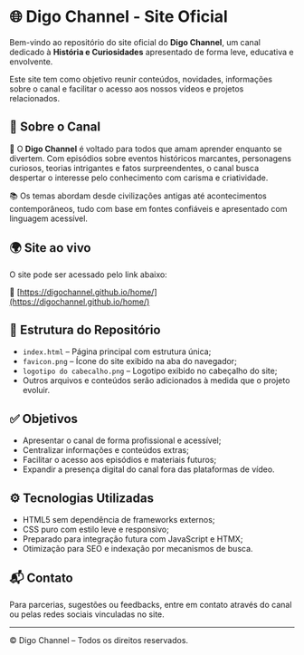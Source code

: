 # 🌐 Digo Channel - Site Oficial

Bem-vindo ao repositório do site oficial do **Digo Channel**, um canal dedicado à **História e Curiosidades** apresentado de forma leve, educativa e envolvente.

Este site tem como objetivo reunir conteúdos, novidades, informações sobre o canal e facilitar o acesso aos nossos vídeos e projetos relacionados.

## 📌 Sobre o Canal

🎥 O **Digo Channel** é voltado para todos que amam aprender enquanto se divertem. Com episódios sobre eventos históricos marcantes, personagens curiosos, teorias intrigantes e fatos surpreendentes, o canal busca despertar o interesse pelo conhecimento com carisma e criatividade.

📚 Os temas abordam desde civilizações antigas até acontecimentos contemporâneos, tudo com base em fontes confiáveis e apresentado com linguagem acessível.

## 🌍 Site ao vivo

O site pode ser acessado pelo link abaixo:

🔗 [https://digochannel.github.io/home/](https://digochannel.github.io/home/)

## 📁 Estrutura do Repositório

- `index.html` – Página principal com estrutura única;
- `favicon.png` – Ícone do site exibido na aba do navegador;
- `logotipo do cabecalho.png` – Logotipo exibido no cabeçalho do site;
- Outros arquivos e conteúdos serão adicionados à medida que o projeto evoluir.

## ✅ Objetivos

- Apresentar o canal de forma profissional e acessível;
- Centralizar informações e conteúdos extras;
- Facilitar o acesso aos episódios e materiais futuros;
- Expandir a presença digital do canal fora das plataformas de vídeo.

## ⚙️ Tecnologias Utilizadas

- HTML5 sem dependência de frameworks externos;
- CSS puro com estilo leve e responsivo;
- Preparado para integração futura com JavaScript e HTMX;
- Otimização para SEO e indexação por mecanismos de busca.

## 📬 Contato

Para parcerias, sugestões ou feedbacks, entre em contato através do canal ou pelas redes sociais vinculadas no site.

---

© Digo Channel – Todos os direitos reservados.
